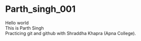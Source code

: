 # Parth_singh_001
Hello world
<br>
This is Parth Singh
<br>
Practicing git and github with Shraddha Khapra (Apna College).

